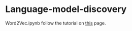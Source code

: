 # Language-model-discovery

Word2Vec.ipynb follow the tutorial on [this](https://towardsdatascience.com/word2vec-with-pytorch-implementing-original-paper-2cd7040120b0) page. 